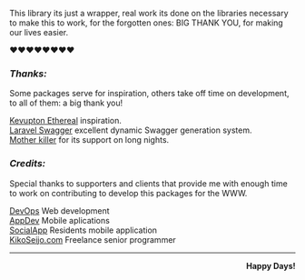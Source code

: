 
This library its just a wrapper, real work its done on the libraries necessary to make this to
work, for the forgotten ones: BIG THANK YOU, for making our lives easier.


:heart::heart::heart::heart::heart::heart::heart::heart:



### ***Thanks:***  

Some packages serve for inspiration, others take off time on development, to all of them: a big thank you!

[Kevupton Ethereal](https://github.com/kevupton/ethereal) inspiration.  
[Laravel Swagger](https://github.com/kevupton/laravel-swagger) excellent dynamic Swagger generation system.  
[Mother killer](http://sunnyface.com) for its support on long nights.

### ***Credits:***   

Special thanks to supporters and clients that provide me with enough time to work on contributing to develop this packages for the WWW.

[DevOps](https://sunnyface.com "Programador ios málaga Marbella") Web development  
[AppDev](https://gestorapp.com "Gestor de aplicaciones moviles en málaga, mijas, marbella") Mobile aplications  
[SocialApp](https://sosvecinos.com "Plataforma móvil para la gestion de comunidades") Residents mobile application  
[KikoSeijo.com](https://kikoseijo.com "Programador freelance movil y Laravel") Freelance senior programmer

---
<div dir=rtl markdown=1><b>!Happy Days</b></div>
